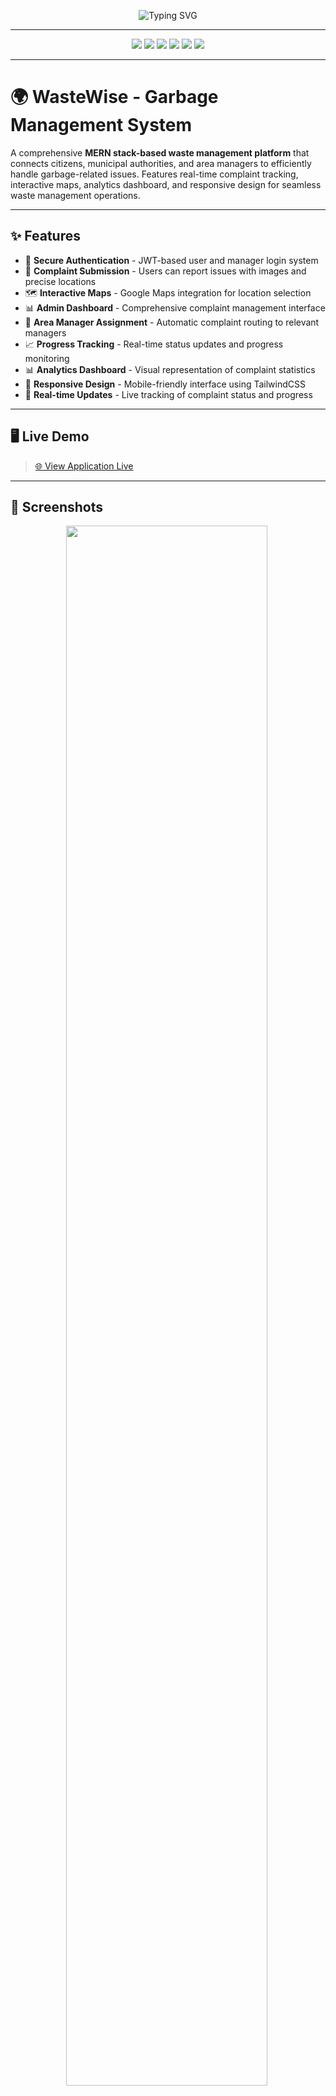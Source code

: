 <!-- Banner -->
<p align="center">
  <img src="https://readme-typing-svg.demolab.com?font=Fira+Code&weight=700&size=28&pause=1000&color=10B981&center=true&vCenter=true&width=600&lines=WasteWise+Garbage+Management+System;Smart+Waste+Management+Platform;MERN+Stack+Application" alt="Typing SVG"/>
</p>

---

<p align="center">
  <img src="https://img.shields.io/badge/React-20232A?style=for-the-badge&logo=react&logoColor=61DAFB"/>
  <img src="https://img.shields.io/badge/Node.js-339933?style=for-the-badge&logo=nodedotjs&logoColor=white"/>
  <img src="https://img.shields.io/badge/Express.js-000000?style=for-the-badge&logo=express&logoColor=white"/>
  <img src="https://img.shields.io/badge/MongoDB-47A248?style=for-the-badge&logo=mongodb&logoColor=white"/>
  <img src="https://img.shields.io/badge/Tailwind_CSS-38B2AC?style=for-the-badge&logo=tailwind-css&logoColor=white"/>
  <img src="https://img.shields.io/badge/Vite-646CFF?style=for-the-badge&logo=vite&logoColor=white"/>
</p>

---

# 🌍 WasteWise - Garbage Management System

A comprehensive **MERN stack-based waste management platform** that connects citizens, municipal authorities, and area managers to efficiently handle garbage-related issues. Features real-time complaint tracking, interactive maps, analytics dashboard, and responsive design for seamless waste management operations.

---

## ✨ Features

- 🔐 **Secure Authentication** - JWT-based user and manager login system
- 📱 **Complaint Submission** - Users can report issues with images and precise locations
- 🗺️ **Interactive Maps** - Google Maps integration for location selection
- 📊 **Admin Dashboard** - Comprehensive complaint management interface
- 👥 **Area Manager Assignment** - Automatic complaint routing to relevant managers
- 📈 **Progress Tracking** - Real-time status updates and progress monitoring
- 📊 **Analytics Dashboard** - Visual representation of complaint statistics
- 📱 **Responsive Design** - Mobile-friendly interface using TailwindCSS
- 🔄 **Real-time Updates** - Live tracking of complaint status and progress

---

## 🖥️ Live Demo

> [🌐 View Application Live](https://wastewise-management-1.onrender.com)

---

## 📸 Screenshots

<p align="center">
  <img src="" width="80%"/>
  <img src=""/>
  <img src="" width="80%"/>
</p>

---

## 🛠️ Tech Stack

- **Frontend:** React.js, TailwindCSS, Vite, Chart.js, Google Maps API
- **Backend:** Node.js, Express.js, JWT Authentication
- **Database:** MongoDB with Mongoose ODM
- **File Upload:** Multer for image handling
- **Deployment:** Render.com, MongoDB Atlas
- **Additional:** Axios, React Router, SweetAlert2

---

## 🧩 System Architecture

The WasteWise Garbage Management System follows a three-tier architecture:

1. **Presentation Layer (Frontend):**
   - React.js with Vite for fast development
   - TailwindCSS for responsive UI components
   - Chart.js for analytics visualization
   - Google Maps API for location services

2. **Application Layer (Backend):**
   - Node.js and Express.js for RESTful API services
   - JWT for secure authentication and authorization
   - Multer middleware for file uploads
   - Custom middleware for request validation

3. **Data Layer (Database):**
   - MongoDB Atlas for cloud database storage
   - Mongoose ODM for data modeling and validation
   - Efficient data schemas for complaints, users, and area managers

```

---

## 🔌 API Endpoints

### Authentication
- `POST /api/users/register` - User registration
- `POST /api/users/login` - User login
- `POST /api/area-managers/manager-login` - Manager login

### Complaints
- `GET /api/complaints` - Get all complaints
- `POST /api/complaints` - Submit complaint
- `PUT /api/complaints/:id/status` - Update status

### Analytics
- `GET /api/analytics/complaints-by-status` - Status analytics
- `GET /api/analytics/complaints-by-area-detailed` - Area-based analytics
- `GET /api/analytics/complaints-by-progress` - Progress analytics

---

## ⚙️ Setup & Installation

### Prerequisites
- Node.js (v14 or higher)
- MongoDB Atlas account
- Google Maps API key

### Environment Setup

1. **Backend Environment Variables**
   Create `backend/.env`:
   ```env
   MONGO_URI=mongodb+srv://username:password@cluster.mongodb.net/wastewise
   JWT_SECRET=your_super_secure_jwt_secret_key_here
   PORT=5000
   NODE_ENV=production
   ```

2. **Frontend Environment Variables**
   Create `frontend/.env`:
   ```env
   VITE_APP_API_URL=http://localhost:5000/api
   VITE_APP_GOOGLE_MAPS_API_KEY=your_google_maps_api_key_here
   ```

### Local Development

1. **Clone the repository:**
   ```bash
   git clone https://github.com/yourusername/wastewise.git
   cd wastewise
   ```

2. **Install dependencies:**
   ```bash
   # Backend
   cd backend && npm install
   
   # Frontend
   cd frontend && npm install
   ```

3. **Start development servers:**
   ```bash
   # Backend (Terminal 1)
   cd backend && npm start
   
   # Frontend (Terminal 2)
   cd frontend && npm run dev
   ```

4. **Access the application:**
   - Frontend: http://localhost:5173
   - Backend API: http://localhost:5000

---

## 🚀 Deployment (Render.com)

### Step 1: Database Setup
1. Create free MongoDB Atlas cluster
2. Whitelist IPs: `0.0.0.0/0` (for development)
3. Get connection string

### Step 2: Backend Deployment
1. Push backend code to GitHub
2. Create **Web Service** on Render.com
3. Connect GitHub repository
4. Set build command: `npm install`
5. Set start command: `node server.js`
6. Add environment variables in Render dashboard

### Step 3: Frontend Deployment
1. Push frontend code to GitHub
2. Create **Static Site** on Render.com
3. Connect GitHub repository
4. Set build command: `npm install && npm run build`
5. Set publish directory: `dist`
6. Add environment variables in Render dashboard

### Step 4: CORS Configuration
Update `server/server.js`:
```javascript
app.use(cors({
  origin: ["http://localhost:5173", "https://your-frontend-url.onrender.com"],
  credentials: true,
  methods: ["GET", "POST", "PUT", "DELETE", "PATCH"],
  allowedHeaders: ["Content-Type", "Authorization"],
}));
```

---

## 🧩 Project Structure

```
wastewise/
├── frontend/                 # React frontend application
│   ├── src/
│   │   ├── components/       # Reusable components
│   │   ├── pages/           # Page components
│   │   ├── assets/          # Images and assets
│   │   ├── App.jsx          # Main application component
│   │   └── main.jsx         # Entry point
│   ├── public/              # Static files
│   └── package.json         # Frontend dependencies
│
├── backend/                  # Node.js backend application
│   ├── routes/              # API routes
│   ├── models/              # Database models
│   ├── middleware/          # Express middleware
│   ├── uploads/             # Uploaded files
│   ├── server.js            # Entry point
│   └── package.json         # Backend dependencies
│
└── README.md                # Project documentation
```

---

## 🚀 Quick Commands

```bash
# Local Development
# Backend
cd backend && npm install && npm start

# Frontend  
cd frontend && npm install && npm run dev

# Production Build
# Backend
cd backend && npm install && npm start

# Frontend
cd frontend && npm install && npm run build
```

---

## 📬 Contact

- 📧 [ssomasekhar018@gmail.com](mailto:ssomasekhar018@gmail.com)
- [LinkedIn](https://www.linkedin.com/in/somasekharasrinivas-sannapaneni-32a790291/)
- [GitHub](https://github.com/ssomasekhar018)

---

## 🙏 Credits

- [React](https://reactjs.org/) for the frontend framework
- [TailwindCSS](https://tailwindcss.com/) for styling
- [MongoDB Atlas](https://www.mongodb.com/atlas) for database
- [Render.com](https://render.com/) for deployment
- [Google Maps API](https://developers.google.com/maps) for location services

---

<p align="center">
  <b>Made with ❤️ for Smart Waste Management</b>
</p>

